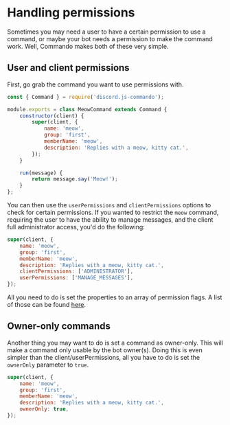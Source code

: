 # Handling permissions

Sometimes you may need a user to have a certain permission to use a command, or maybe your bot needs a permission to make the command work. Well, Commando makes both of these very simple.

## User and client permissions

First, go grab the command you want to use permissions with.

```js
const { Command } = require('discord.js-commando');

module.exports = class MeowCommand extends Command {
	constructor(client) {
		super(client, {
			name: 'meow',
			group: 'first',
			memberName: 'meow',
			description: 'Replies with a meow, kitty cat.',
		});
	}

	run(message) {
		return message.say('Meow!');
	}
};
```

You can then use the `userPermissions` and `clientPermissions` options to check for certain permissions. If you wanted to restrict the `meow` command, requiring the user to have the ability to manage messages, and the client full administrator access, you'd do the following:

<!-- eslint-skip -->

```js
super(client, {
	name: 'meow',
	group: 'first',
	memberName: 'meow',
	description: 'Replies with a meow, kitty cat.',
	clientPermissions: ['ADMINISTRATOR'],
	userPermissions: ['MANAGE_MESSAGES'],
});
```

All you need to do is set the properties to an array of permission flags. A list of those can be found [here](https://discord.js.org/#/docs/main/stable/class/Permissions?scrollTo=s-FLAGS).

## Owner-only commands

Another thing you may want to do is set a command as owner-only. This will make a command only usable by the bot owner(s). Doing this is even simpler than the client/userPermissions, all you have to do is set the `ownerOnly` parameter to `true`.

<!-- eslint-skip -->

```js
super(client, {
	name: 'meow',
	group: 'first',
	memberName: 'meow',
	description: 'Replies with a meow, kitty cat.',
	ownerOnly: true,
});
```

